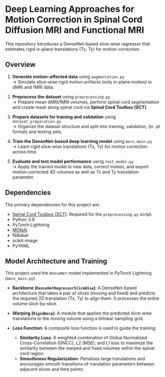 # Deep Learning Approaches for Motion Correction in Spinal Cord Diffusion MRI and Functional MRI
This repository introduces a DenseNet-based slice-wise regressor that estimates rigid in-plane translations (Tx, Ty) for motion correction.

## Overview
1. **Generate motion-affected data** using `augmentation.py`  
   → Simulate slice-wise rigid motion artifacts (only in-plane motion) in dMRI and fMRI data.

2. **Preprocess the dataset** using `preprocessing.py`  
   → Prepare mean dMRI/fMRI volumes, perform spinal cord segmentation and create mask along spinal cord via **Spinal Cord Toolbox (SCT)**.

3. **Prepare datasets for training and validation** using `dataset_preparation.py`  
   → Organize the dataset structure and split into training, validation, (in .pt format) and testing sets.

4. **Train the DenseNet-based deep learning model** using `moco_main.py`  
   → Learn rigid slice-wise translations (Tx, Ty) for motion correction across time.

5. **Evaluate and test model performance** using `test_model.py`  
   → Apply the trained model to new data, correct motion, and export motion-corrected 4D volumes as well as Tx and Ty translation parameter.

## Dependencies
The primary dependencies for this project are:
*   [Spinal Cord Toolbox (SCT)](https://spinalcordtoolbox.com/): Required for the `preprocessing.py` script.
*   Python 3.9
*   PyTorch Lightning
*   [MONAI](https://github.com/Project-MONAI/MONAI)
*   NiBabel
*   scikit-image
*   PyYAML

## Model Architecture and Training
This project used the `DenseNet` model implemented in PyTorch Lightning (`moco_main.py`).

*   **Backbone (`DenseNetRegressorSliceWise`)**: A DenseNet-based architecture that takes a pair of slices (moving and fixed) and predicts the required 2D translation (Tx, Ty) to align them. It processes the entire volume slice-by-slice.

*   **Warping (`RigidWarp`)**: A module that applies the predicted slice-wise translations to the moving volume using a bilinear sampling grid.

*   **Loss Function**: A composite loss function is used to guide the training:
    *   **Similarity Loss**: A weighted combination of Global Normalized Cross-Correlation (GNCC), L2 (MSE), and L1 loss to maximize the similarity between the warped and fixed volumes within the spinal cord region.
    *   **Smoothness Regularization**: Penalizes large translations and encourages smooth transitions of translation parameters between adjacent slices and time points.
